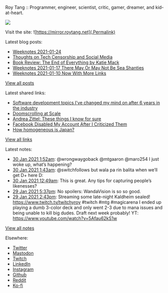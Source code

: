 Roy Tang :: Programmer, engineer, scientist, critic, gamer, dreamer, and kid-at-heart.

![](https://roytang.net/img/profile.jpg)

Visit the site: ![https://mirror.roytang.net](.Permalink)

Latest blog posts:
    

- [Weeknotes 2021-01-24](https://mirror.roytang.net/2021/01/weeknotes-2021-01-24/)
- [Thoughts on Tech Censorship and Social Media](https://mirror.roytang.net/2021/01/tech-censorship/)
- [Book Review: The End of Everything by Katie Mack](https://mirror.roytang.net/2021/01/book-review-the-end-of-everything-by-katie-mack/)
- [Weeknotes 2021-01-17 There May Or May Not Be Sea Shanties](https://mirror.roytang.net/2021/01/weeknotes-2021-01-17/)
- [Weeknotes 2021-01-10 Now With More Links](https://mirror.roytang.net/2021/01/weeknotes-2021-01-10/)

[View all posts](https://mirror.roytang.net/blog)

Latest shared links:
    

- [Software development topics I&#39;ve changed my mind on after 6 years in the industry](https://mirror.roytang.net/2021/01/software-development-topics-ive-changed-my-mind-on-after-6-years-in-the-industry/)
- [Doomscrolling at Scale](https://mirror.roytang.net/2021/01/doomscrolling-at-scale/)
- [Andrea Zittel: These things I know for sure](https://mirror.roytang.net/2021/01/andrea-zittel-these-things-i-know-for-sure/)
- [Facebook Disabled My Account After I Criticized Them](https://mirror.roytang.net/2021/01/facebook-disabled-my-account-after-i-criticized-them/)
- [How homogeneous is Japan?](https://mirror.roytang.net/2021/01/how-homogeneous-is-japan/)

[View all links](https://mirror.roytang.net/links)

Latest notes:
    

- [30 Jan 2021 1:52am](https://mirror.roytang.net/2021/01/1355333156157591552/): @wrongwaygoback @mtgaaron @maro254 I just woke up, what&rsquo;s happening?
- [30 Jan 2021 1:43am](https://mirror.roytang.net/2021/01/1355330692813516804/): @switchfollows but wala pa rin balita when we&rsquo;ll get D+ here D:
- [30 Jan 2021 12:49am](https://mirror.roytang.net/2021/01/gl991w8/): This is great. Any tips for capturing people&rsquo;s likenesses?
- [29 Jan 2021 5:37pm](https://mirror.roytang.net/2021/01/1355208484178939906/): No spoilers: WandaVision is so so good.
- [29 Jan 2021 2:43pm](https://mirror.roytang.net/2021/01/1355164547842248704/): Streaming some late-night Kaldheim sealed! https://www.twitch.tv/twitchyroy #twitch #mtg #magicarena
I ended up playing a dumb 3-color deck and only went 2-3 due to mana issues and being unable to kill big dudes. Draft next week probably!
YT: https://www.youtube.com/watch?v=5Afau62kS1w

[View all notes](https://mirror.roytang.net/notes)

Elsewhere:

- [Twitter](https://twitter.com/roytang)
- [Mastodon](https://mastodon.technology/@roytang)
- [Twitch](https://twitch.tv/twitchyroy)
- [LinkedIn](https://www.linkedin.com/in/roytang)
- [Instagram](https://instagram.com/roytang0400)
- [Github](https://github.com/roytang)
- [Reddit](https://reddit.com/u/hungryroy)
- [Ko-fi](https://ko-fi.com/roytang)